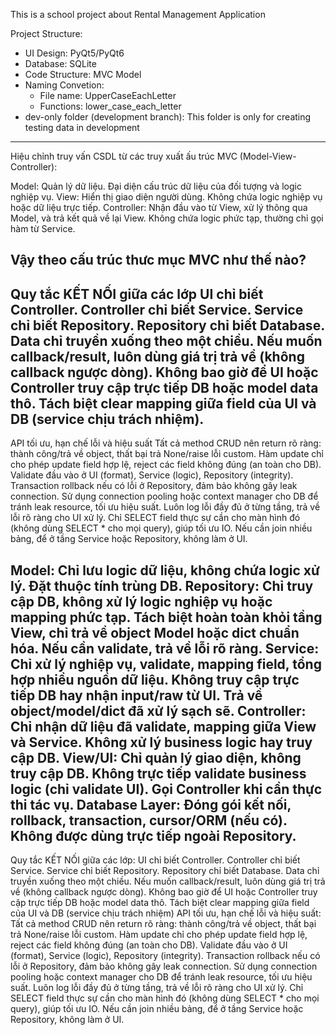 This is a school project about Rental Management Application

Project Structure:
- UI Design: PyQt5/PyQt6
- Database: SQLite
- Code Structure: MVC Model
- Naming Convetion:
  - File name: UpperCaseEachLetter
  - Functions: lower_case_each_letter 
- dev-only folder (development branch): This folder is only for creating testing data in development



-----------------------

Hiệu chỉnh truy vấn CSDL từ các truy xuất
ấu trúc MVC (Model-View-Controller):

Model:
  Quản lý dữ liệu.
  Đại diện cấu trúc dữ liệu của đối tượng và logic nghiệp vụ.
View:
  Hiển thị giao diện người dùng.
  Không chứa logic nghiệp vụ hoặc dữ liệu trực tiếp.
Controller:
  Nhận đầu vào từ View, xử lý thông qua Model, và trả kết quả về lại View.
  Không chứa logic phức tạp, thường chỉ gọi hàm từ Service.

Vậy theo cấu trúc thưc mục MVC như thế nào?
 ----------------------------------
Quy tắc KẾT NỐI giữa các lớp
UI chỉ biết Controller. Controller chỉ biết Service. Service chỉ biết Repository. Repository chỉ biết Database.
Data chỉ truyền xuống theo một chiều. Nếu muốn callback/result, luôn dùng giá trị trả về (không callback ngược dòng).
Không bao giờ để UI hoặc Controller truy cập trực tiếp DB hoặc model data thô.
Tách biệt clear mapping giữa field của UI và DB (service chịu trách nhiệm).
--------------------------
API tối ưu, hạn chế lỗi và hiệu suất
Tất cả method CRUD nên return rõ ràng: thành công/trả về object, thất bại trả None/raise lỗi custom.
Hàm update chỉ cho phép update field hợp lệ, reject các field không đúng (an toàn cho DB).
Validate đầu vào ở UI (format), Service (logic), Repository (integrity).
Transaction rollback nếu có lỗi ở Repository, đảm bảo không gây leak connection.
Sử dụng connection pooling hoặc context manager cho DB để tránh leak resource, tối ưu hiệu suất.
Luôn log lỗi đầy đủ ở từng tầng, trả về lỗi rõ ràng cho UI xử lý.
Chỉ SELECT field thực sự cần cho màn hình đó (không dùng SELECT * cho mọi query), giúp tối ưu IO.
Nếu cần join nhiều bảng, để ở tầng Service hoặc Repository, không làm ở UI.

Model:
Chỉ lưu logic dữ liệu, không chứa logic xử lý.
Đặt thuộc tính trùng DB.
Repository:
Chỉ truy cập DB, không xử lý logic nghiệp vụ hoặc mapping phức tạp.
Tách biệt hoàn toàn khỏi tầng View, chỉ trả về object Model hoặc dict chuẩn hóa.
Nếu cần validate, trả về lỗi rõ ràng.
Service:
Chỉ xử lý nghiệp vụ, validate, mapping field, tổng hợp nhiều nguồn dữ liệu.
Không truy cập trực tiếp DB hay nhận input/raw từ UI.
Trả về object/model/dict đã xử lý sạch sẽ.
Controller:
Chỉ nhận dữ liệu đã validate, mapping giữa View và Service.
Không xử lý business logic hay truy cập DB.
View/UI:
Chỉ quản lý giao diện, không truy cập DB.
Không trực tiếp validate business logic (chỉ validate UI).
Gọi Controller khi cần thực thi tác vụ.
Database Layer:
Đóng gói kết nối, rollback, transaction, cursor/ORM (nếu có).
Không được dùng trực tiếp ngoài Repository.
-----------------------
Quy tắc KẾT NỐI giữa các lớp:
UI chỉ biết Controller. Controller chỉ biết Service. Service chỉ biết Repository. Repository chỉ biết Database.
Data chỉ truyền xuống theo một chiều. Nếu muốn callback/result, luôn dùng giá trị trả về (không callback ngược dòng).
Không bao giờ để UI hoặc Controller truy cập trực tiếp DB hoặc model data thô.
Tách biệt clear mapping giữa field của UI và DB (service chịu trách nhiệm)
API tối ưu, hạn chế lỗi và hiệu suất:
Tất cả method CRUD nên return rõ ràng: thành công/trả về object, thất bại trả None/raise lỗi custom.
Hàm update chỉ cho phép update field hợp lệ, reject các field không đúng (an toàn cho DB).
Validate đầu vào ở UI (format), Service (logic), Repository (integrity).
Transaction rollback nếu có lỗi ở Repository, đảm bảo không gây leak connection.
Sử dụng connection pooling hoặc context manager cho DB để tránh leak resource, tối ưu hiệu suất.
Luôn log lỗi đầy đủ ở từng tầng, trả về lỗi rõ ràng cho UI xử lý.
Chỉ SELECT field thực sự cần cho màn hình đó (không dùng SELECT * cho mọi query), giúp tối ưu IO.
Nếu cần join nhiều bảng, để ở tầng Service hoặc Repository, không làm ở UI.